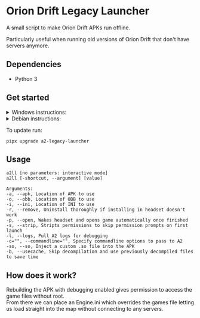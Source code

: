 <!-- @import "[TOC]" {cmd="toc" depthFrom=1 depthTo=6 orderedList=false} -->
# Orion Drift Legacy Launcher

A small script to make Orion Drift APKs run offline.

Particularly useful when running old versions of Orion Drift that don't have servers anymore.

## Dependencies
- Python 3

## Get started

<details>
   <summary>Windows instructions:</summary>

   <br>
   
**Install:**

1. Install pipx

   `pip install --user pipx`

2. Add pipx to PATH

   `py -m pipx ensurepath`

3. Reopen command prompt

4. Install legacy launcher

   `pipx install a2-legacy-launcher`

5. Run the script

   `a2ll`

6. If you are prompted to install java follow the instructions and restart your command prompt after.

7. Provide an APK and OBB to install

    All old versions can be found here: https://dl.obelous.dev/public/A2-archive/
</details>

<details>
   <summary>Debian instructions:</summary>
   
   <br>
   
   **Install:**

1. Insall pipx

   `sudo apt install pipx`

2. Add pipx to PATH

   `pipx ensurepath`

3. Install java

   `sudo apt install openjdk-21-jdk`

4. Install legacy launcher

   `pipx install a2-legacy-launcher`

5. Run the script

   `a2ll`

6. Provide an APK and OBB to install

    All old versions can be found here: https://dl.obelous.dev/public/A2-archive/

</details>

To update run:

`pipx upgrade a2-legacy-launcher`

## Usage

```
a2ll [no parameters: interactive mode]
a2ll [-shortcut, --argument] [value]

Arguments:
-a, --apk, Location of APK to use
-o, --obb, Location of OBB to use
-i, --ini, Location of INI to use
-r, --remove, Uninstall thoroughly if installing in headset doesn't work
-p, --open, Wakes headset and opens game automatically once finished
-s, --strip, Stripts permissions to skip permission prompts on first launch
-l, --logs, Pull A2 logs for debugging
-c="", --commandline="", Specify commandline options to pass to A2
-so, --so, Inject a custom .so file into the APK
-b, --usecache, Skip decompilation and use previously decompiled files to save time
```

## How does it work?
Rebuilding the APK with debugging enabled gives permission to access the game files without root. <br>
From there we can place an Engine.ini which overrides the games file letting us load straight into the map without connecting to any servers.
